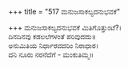 +++
title = "517 ಮನುಜಸಾಕಲ್ಯದನುಭವಕೆ"

+++
ಮನುಜಸಾಕಲ್ಯದನುಭವಕೆ ಮಿತಿಗೊತ್ತುಂಟೆ?।  
ದಿನದಿನವು ಕಡಲಲೆಗಳಂತೆ ಪರಿವುದದು॥  
ಅನುಮಿತಿಯ ನಿರ್ಧಾರವದರಿಂ ನಿರಾಧಾರ।  
ದನಿ ನೂರು ನರನೆದೆಗೆ - ಮಂಕುತಿಮ್ಮ॥  
